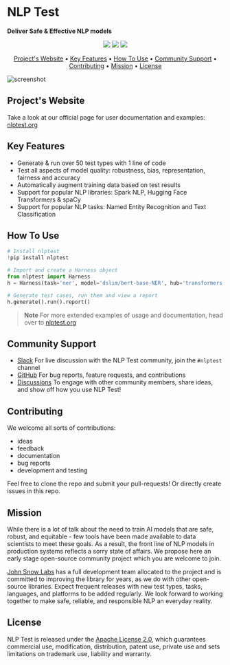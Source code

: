# NLP Test

**Deliver Safe & Effective NLP models**

<p align="center">
    <a href="https://github.com/JohnSnowLabs/nlptest/releases" alt="Current Release Version">
        <img src="https://img.shields.io/github/v/release/JohnSnowLabs/nlptest.svg?style=flat-square&logo=github" /></a>
    <a href="https://github.com/JohnSnowLabs/nlptest/blob/master/LICENSE" alt="License">
        <img src="https://img.shields.io/badge/License-Apache%202.0-blue.svg" /></a>
    <a href="https://pypi.org/project/nlptest/" alt="PyPi downloads">
        <img src="https://static.pepy.tech/personalized-badge/nlptest?period=total&units=international_system&left_color=grey&right_color=green&left_text=Downloads" /></a>
</p>


<p align="center">
  <a href="#project's-website">Project's Website</a> •
  <a href="#key-features">Key Features</a> •
  <a href="#how-to-use">How To Use</a> •
  <a href="#community-support">Community Support</a> •
  <a href="#contributing">Contributing</a> •
  <a href="#mission">Mission</a> •
  <a href="#license">License</a>
</p>

![screenshot](https://raw.githubusercontent.com/JohnSnowLabs/nlptest/main/docs/assets/images/nlptest/nlptest_flow_graphic.png?token=GHSAT0AAAAAABPNZRXYN3KIUTRXHIDR3GWIZAXL7OQ)

## Project's Website

Take a look at our official page for user documentation and examples: [nlptest.org](http://nlptest.org/) 

## Key Features

- Generate & run over 50 test types with 1 line of code
- Test all aspects of model quality: robustness, bias, representation, fairness and accuracy
- Automatically augment training data based on test results
- Support for popular NLP libraries: Spark NLP, Hugging Face Transformers & spaCy 
- Support for popular NLP tasks: Named Entity Recognition and Text Classification

## How To Use

```python
# Install nlptest
!pip install nlptest

# Import and create a Harness object
from nlptest import Harness
h = Harness(task='ner', model='dslim/bert-base-NER', hub='transformers')

# Generate test cases, run them and view a report
h.generate().run().report()
```

> **Note**
> For more extended examples of usage and documentation, head over to [nlptest.org](https://www.nlptest.org)

## Community Support

- [Slack](https://www.johnsnowlabs.com/slack-redirect/) For live discussion with the NLP Test community, join the `#nlptest` channel
- [GitHub](https://github.com/JohnSnowLabs/nlptest/tree/main) For bug reports, feature requests, and contributions
- [Discussions](https://github.com/JohnSnowLabs/nlptest/discussions) To engage with other community members, share ideas, and show off how you use NLP Test!

## Contributing

We welcome all sorts of contributions:

- ideas
- feedback
- documentation
- bug reports
- development and testing

Feel free to clone the repo and submit your pull-requests! Or directly create issues in this repo.

## Mission

While there is a lot of talk about the need to train AI models that are safe, robust, and equitable - few tools have been made available to data scientists to meet these goals. As a result, the front line of NLP models in production systems reflects a sorry state of affairs. We propose here an early stage open-source community project which you are welcome to join. 

[John Snow Labs](www.johnsnowlabs.com) has a full development team allocated to the project and is committed to improving the library for years, as we do with other open-source libraries. Expect frequent releases with new test types, tasks, languages, and platforms to be added regularly. We look forward to working together to make safe, reliable, and responsible NLP an everyday reality. 

## License

NLP Test is released under the [Apache License 2.0](https://github.com/JohnSnowLabs/nlptest/blob/main/LICENSE), which guarantees commercial use, modification, distribution, patent use, private use and sets limitations on trademark use, liability and warranty.

